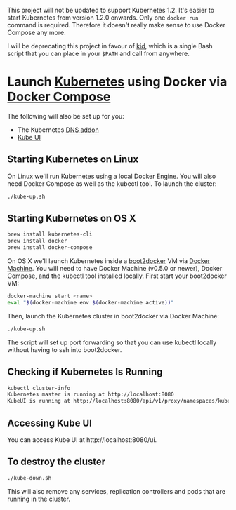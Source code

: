 
This project will not be updated to support Kubernetes 1.2. It's easier to start Kubernetes from version 1.2.0 onwards. Only one `docker run` command is required. Therefore it doesn't really make sense to use Docker Compose any more.

I will be deprecating this project in favour of [kid](https://github.com/vyshane/kid), which is a single Bash script that you can place in your `$PATH` and call from anywhere.

# Launch [Kubernetes](http://kubernetes.io) using Docker via [Docker Compose](https://www.docker.com/docker-compose)

The following will also be set up for you:

 * The Kubernetes [DNS addon](https://github.com/kubernetes/kubernetes/tree/master/cluster/addons/dns)
 * [Kube UI](http://kubernetes.io/v1.0/docs/user-guide/ui.html)

## Starting Kubernetes on Linux

On Linux we'll run Kubernetes using a local Docker Engine. You will also need Docker Compose as well as the kubectl tool. To launch the cluster:

```sh
./kube-up.sh
```

## Starting Kubernetes on OS X

```sh
brew install kubernetes-cli
brew install docker
brew install docker-compose
```

On OS X we'll launch Kubernetes inside a [boot2docker](http://boot2docker.io) VM via [Docker Machine](https://docs.docker.com/machine/). You will need to have Docker Machine (v0.5.0 or newer), Docker Compose, and the kubectl tool installed locally. First start your boot2docker VM:

```sh
docker-machine start <name>
eval "$(docker-machine env $(docker-machine active))"
```

Then, launch the Kubernetes cluster in boot2docker via Docker Machine:

```sh
./kube-up.sh
```

The script will set up port forwarding so that you can use kubectl locally without having to ssh into boot2docker.

## Checking if Kubernetes Is Running

```sh
kubectl cluster-info
Kubernetes master is running at http://localhost:8080
KubeUI is running at http://localhost:8080/api/v1/proxy/namespaces/kube-system/services/kube-ui
```

## Accessing Kube UI

You can access Kube UI at http://localhost:8080/ui.

## To destroy the cluster

```sh
./kube-down.sh
```

This will also remove any services, replication controllers and pods that are running in the cluster.
